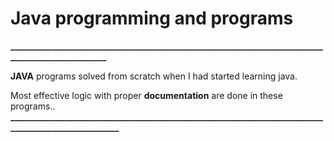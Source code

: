 # Java programming and programs
**__________________________________________________________________________________________________**

**JAVA** programs solved from scratch when I had started learning java.

Most effective logic with proper **documentation** are done in these programs..
**_____________________________________________________________________________________________________**

